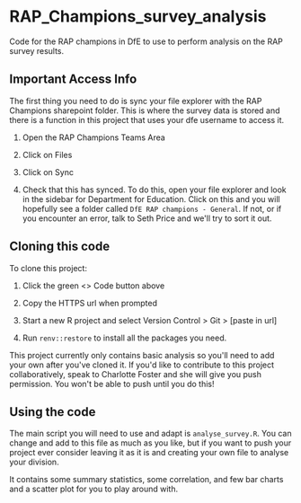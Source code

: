 # RAP_Champions_survey_analysis
Code for the RAP champions in DfE to use to perform analysis on the RAP survey results.

## Important Access Info

The first thing you need to do is sync your file explorer with the RAP Champions sharepoint folder. This is where the survey data is stored and there is a function in this project that uses your dfe username to access it.

1. Open the RAP Champions Teams Area

2. Click on Files

3. Click on Sync

4. Check that this has synced. To do this, open your file explorer and look in the sidebar for Department for Education. Click on this and you will hopefully see a folder called `DfE RAP champions - General`. If not, or if you encounter an error, talk to Seth Price and we'll try to sort it out.

## Cloning this code

To clone this project:

1. Click the green <> Code button above

2. Copy the HTTPS url when prompted

3. Start a new R project and select Version Control > Git > [paste in url]

4. Run `renv::restore` to install all the packages you need.

This project currently only contains basic analysis so you'll need to add your own after you've cloned it. If you'd like to contribute to this project collaboratively, speak to Charlotte Foster and she will give you push permission. You won't be able to push until you do this!

## Using the code

The main script you will need to use and adapt is `analyse_survey.R`. You can change and add to this file as much as you like, but if you want to push your project ever consider leaving it as it is and creating your own file to analyse your division.

It contains some summary statistics, some correlation, and few bar charts and a scatter plot for you to play around with.
